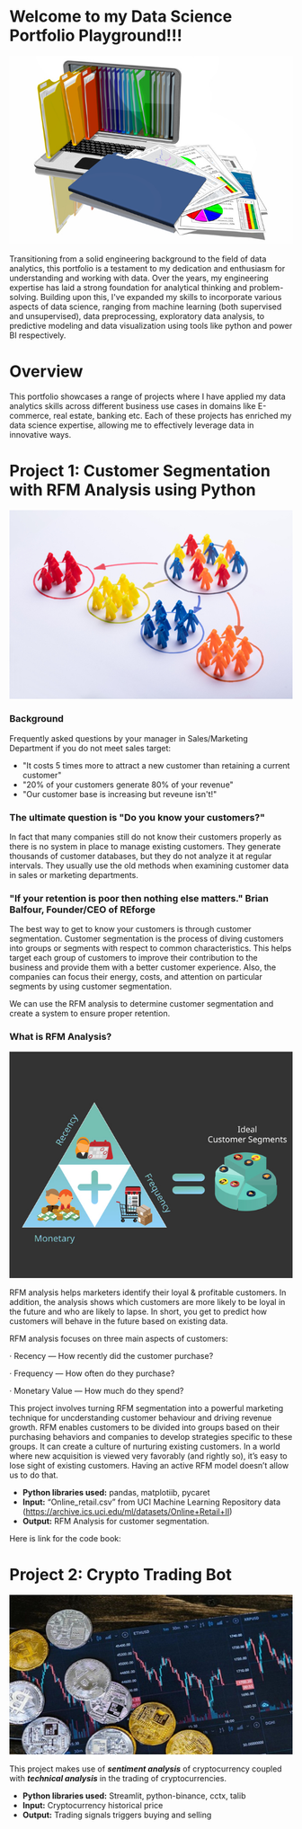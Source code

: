 # Welcome to my Data Science Portfolio Playground!!! 

![image](portfolio.jpg) 

Transitioning from a solid engineering background to the field of data analytics, this portfolio is a testament to my dedication and enthusiasm for understanding and working with data. Over the years, my engineering expertise has laid a strong foundation for analytical thinking and problem-solving. Building upon this, I've expanded my skills to incorporate various aspects of data science, ranging from machine learning (both supervised and unsupervised), data preprocessing, exploratory data analysis, to predictive modeling and data visualization using tools like python and power BI respectively. 

# Overview

This portfolio showcases a range of projects where I have applied my data analytics skills across different business use cases in domains like E-commerce, real estate, banking etc. Each of these projects has enriched my data science expertise, allowing me to effectively leverage data in innovative ways. 


# Project 1: Customer Segmentation with RFM Analysis using Python 
![image](segmentation.jpg) 

### Background

Frequently asked questions by your manager in Sales/Marketing Department if you do not meet sales target:
- "It costs 5 times more to attract a new customer than retaining a current customer"
- "20% of your customers generate 80% of your revenue"
- "Our customer base is increasing but reveune isn't!"
### The ultimate question is "Do you know your customers?"

In fact that many companies still do not know their customers properly as there is no system in place to manage existing customers. They generate thousands of customer databases, but they do not analyze it at regular intervals. They usually use the old methods when examining customer data in sales or marketing departments.

### "If your retention is poor then nothing else matters." Brian Balfour, Founder/CEO of REforge

The best way to get to know your customers is through customer segmentation.
Customer segmentation is the process of diving customers into groups or segments with respect to common characteristics.
This helps target each group of customers to improve their contribution to the business and provide them with a better customer experience.
Also, the companies can focus their energy, costs, and attention on particular segments by using customer segmentation.

We can use the RFM analysis to determine customer segmentation and create a system to ensure proper retention. 

### What is RFM Analysis?
![image](RFM.jpg) 

RFM analysis helps marketers identify their loyal & profitable customers. In addition, the analysis shows which customers are more likely to be loyal in the future and who are likely to lapse. In short, you get to predict how customers will behave in the future based on existing data.

RFM analysis focuses on three main aspects of customers:

· Recency — How recently did the customer purchase?

· Frequency — How often do they purchase?

· Monetary Value — How much do they spend?

This project involves turning RFM segmentation into a powerful marketing technique for uncderstanding customer behaviour and driving revenue growth. RFM enables customers to be divided into groups based on their purchasing behaviors and companies to develop strategies specific to these groups. It can create a culture of nurturing existing customers. In a world where new acquisition is viewed very favorably (and rightly so), it’s easy to lose sight of existing customers. Having an active RFM model doesn’t allow us to do that.

* **Python libraries used:** pandas, matplotiib, pycaret
* **Input:** “Online_retail.csv” from UCI Machine Learning Repository data (https://archive.ics.uci.edu/ml/datasets/Online+Retail+II) 
* **Output:** RFM Analysis for customer segmentation. 

Here is link for the code book: 

# Project 2: Crypto Trading Bot

![image](cypto.jpg) 

This project makes use of ***sentiment analysis*** of cryptocurrency coupled with ***technical analysis*** in the trading of cryptocurrencies.
* **Python libraries used:** Streamlit, python-binance, cctx, talib
* **Input:** Cryptocurrency historical price
* **Output:** Trading signals triggers buying and selling


